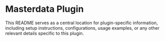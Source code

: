 # Masterdata Plugin

This README serves as a central location for plugin-specific information, including setup instructions, configurations, usage examples, or any other relevant details specific to this plugin.
